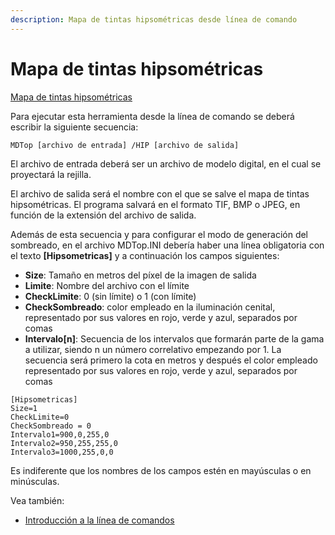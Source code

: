 ```yaml
---
description: Mapa de tintas hipsométricas desde línea de comando
---
```


# Mapa de tintas hipsométricas

[Mapa de tintas hipsométricas](../como.../como-mapa-de-tintas-hipsometricas.md)

Para ejecutar esta herramienta desde la línea de comando se deberá escribir la siguiente secuencia:

```text
MDTop [archivo de entrada] /HIP [archivo de salida]
```

El archivo de entrada deberá ser un archivo de modelo digital, en el cual se proyectará la rejilla.

El archivo de salida será el nombre con el que se salve el mapa de tintas hipsométricas. El programa salvará en el formato TIF, BMP o JPEG, en función de la extensión del archivo de salida.

Además de esta secuencia y para configurar el modo de generación del sombreado, en el archivo MDTop.INI debería haber una línea obligatoria con el texto **\[Hipsometricas\]** y a continuación los campos siguientes:

* **Size**: Tamaño en metros del píxel de la imagen de salida
* **Limite**: Nombre del archivo con el límite
* **CheckLimite**: 0 \(sin límite\) o 1 \(con límite\)
* **CheckSombreado**: color empleado en la iluminación cenital, representado por sus valores en rojo, verde y azul, separados por comas
* **Intervalo\[n\]**: Secuencia de los intervalos que formarán parte de la gama a utilizar, siendo n un número correlativo empezando por 1. La secuencia será primero la cota en metros y después el color empleado representado por sus valores en rojo, verde y azul, separados por comas

```text
[Hipsometricas]
Size=1
CheckLimite=0
CheckSombreado = 0
Intervalo1=900,0,255,0
Intervalo2=950,255,255,0
Intervalo3=1000,255,0,0
```

Es indiferente que los nombres de los campos estén en mayúsculas o en minúsculas.

Vea también:

* [Introducción a la línea de comandos](./)


